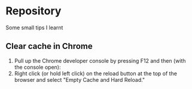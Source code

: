 # Repository #
Some small tips I learnt

## Clear cache in Chrome ##

1. Pull up the Chrome developer console by pressing F12 and then (with the console open):
2. Right click (or hold left click) on the reload button at the top of the browser and select "Empty Cache and Hard Reload."
